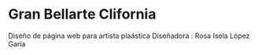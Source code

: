 # Gran Bellarte Clifornia
Diseño de página web para artista plaástica
Diseñadora :  Rosa Isela López Garía